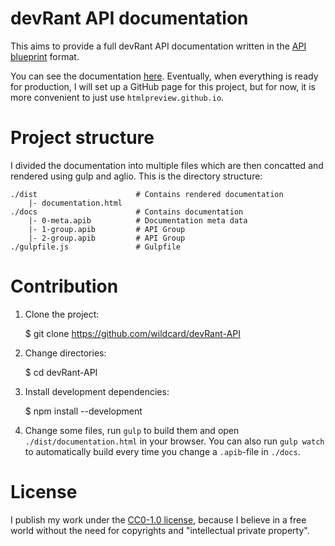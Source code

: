 # devRant API documentation

This aims to provide a full devRant API documentation written in the [API blueprint](https://apiblueprint.org/) format.

You can see the documentation [here](https://htmlpreview.github.io/?https://raw.githubusercontent.com/ThePlatzhalter/devRant-API/master/dist/documentation.html). Eventually, when everything is ready for production, I will set up a GitHub page for this project, but for now, it is more convenient to just use `htmlpreview.github.io`.

# Project structure

I divided the documentation into multiple files which are then concatted and rendered using gulp and aglio. This is the directory structure:

    ./dist                      # Contains rendered documentation
        |- documentation.html
    ./docs                      # Contains documentation
        |- 0-meta.apib          # Documentation meta data
        |- 1-group.apib         # API Group
        |- 2-group.apib         # API Group
    ./gulpfile.js               # Gulpfile

# Contribution

1. Clone the project:

    $ git clone https://github.com/wildcard/devRant-API

2. Change directories:

    $ cd devRant-API

3. Install development dependencies:

    $ npm install --development

4. Change some files, run `gulp` to build them and open `./dist/documentation.html` in your browser. You can also run `gulp watch` to automatically build every time you change a `.apib`-file in `./docs`.

# License
 
 I publish my work under the [CC0-1.0 license](https://creativecommons.org/publicdomain/zero/1.0/), because I believe in a free world without the need for copyrights and "intellectual private property".
